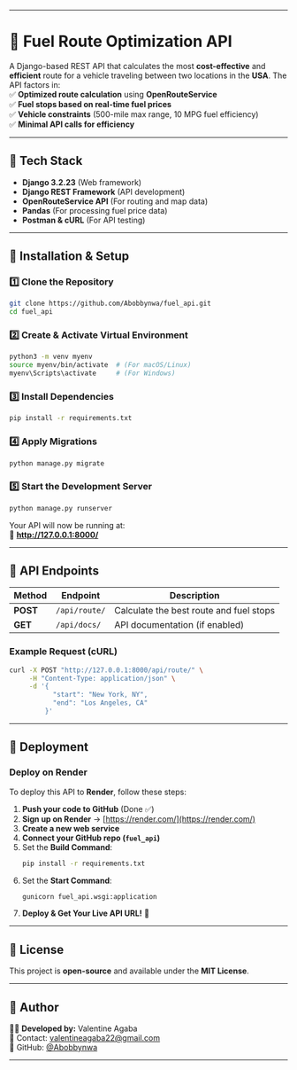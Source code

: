 
---

# 🚀 **Fuel Route Optimization API**  

A Django-based REST API that calculates the most **cost-effective** and **efficient** route for a vehicle traveling between two locations in the **USA**. The API factors in:  
✅ **Optimized route calculation** using **OpenRouteService**  
✅ **Fuel stops based on real-time fuel prices**  
✅ **Vehicle constraints** (500-mile max range, 10 MPG fuel efficiency)  
✅ **Minimal API calls for efficiency**  

---

## 📌 **Tech Stack**
- **Django 3.2.23** (Web framework)  
- **Django REST Framework** (API development)  
- **OpenRouteService API** (For routing and map data)  
- **Pandas** (For processing fuel price data)  
- **Postman & cURL** (For API testing)  

---

## 📌 **Installation & Setup**  

### **1️⃣ Clone the Repository**  
```sh
git clone https://github.com/Abobbynwa/fuel_api.git
cd fuel_api
```

### **2️⃣ Create & Activate Virtual Environment**  
```sh
python3 -m venv myenv
source myenv/bin/activate  # (For macOS/Linux)
myenv\Scripts\activate     # (For Windows)
```

### **3️⃣ Install Dependencies**  
```sh
pip install -r requirements.txt
```

### **4️⃣ Apply Migrations**  
```sh
python manage.py migrate
```

### **5️⃣ Start the Development Server**  
```sh
python manage.py runserver
```
Your API will now be running at:  
🔗 **http://127.0.0.1:8000/**  

---

## 📌 **API Endpoints**
| Method | Endpoint | Description |
|---------|-----------------|-------------|
| **POST** | `/api/route/` | Calculate the best route and fuel stops |
| **GET** | `/api/docs/` | API documentation (if enabled) |

### **Example Request (cURL)**
```sh
curl -X POST "http://127.0.0.1:8000/api/route/" \
     -H "Content-Type: application/json" \
     -d '{
           "start": "New York, NY",
           "end": "Los Angeles, CA"
         }'
```

---

## 📌 **Deployment**
### **Deploy on Render**
To deploy this API to **Render**, follow these steps:
1. **Push your code to GitHub** (Done ✅)
2. **Sign up on Render** → [https://render.com/](https://render.com/)
3. **Create a new web service**
4. **Connect your GitHub repo (`fuel_api`)**
5. Set the **Build Command**:
   ```sh
   pip install -r requirements.txt
   ```
6. Set the **Start Command**:
   ```sh
   gunicorn fuel_api.wsgi:application
   ```
7. **Deploy & Get Your Live API URL!** 🎉  

---

## 📌 **License**
This project is **open-source** and available under the **MIT License**.

---

## 📌 **Author**
👨‍💻 **Developed by:** Valentine Agaba  
📧 Contact: [valentineagaba22@gmail.com](mailto:valentineagaba22@gmail.com)  
🔗 GitHub: [@Abobbynwa](https://github.com/Abobbynwa)  

---

